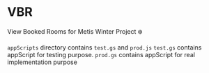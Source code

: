 # VBR
View Booked Rooms for Metis Winter Project ❄️

`appScripts` directory contains `test.gs` and `prod.js`
    `test.gs` contains appScript for testing purpose.
    `prod.gs` contains appScript for real implementation purpose
